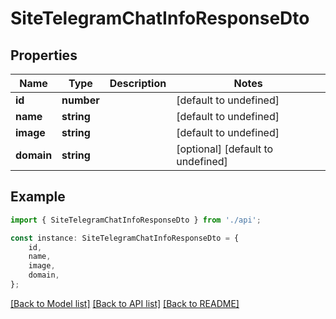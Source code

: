 # SiteTelegramChatInfoResponseDto


## Properties

Name | Type | Description | Notes
------------ | ------------- | ------------- | -------------
**id** | **number** |  | [default to undefined]
**name** | **string** |  | [default to undefined]
**image** | **string** |  | [default to undefined]
**domain** | **string** |  | [optional] [default to undefined]

## Example

```typescript
import { SiteTelegramChatInfoResponseDto } from './api';

const instance: SiteTelegramChatInfoResponseDto = {
    id,
    name,
    image,
    domain,
};
```

[[Back to Model list]](../README.md#documentation-for-models) [[Back to API list]](../README.md#documentation-for-api-endpoints) [[Back to README]](../README.md)
